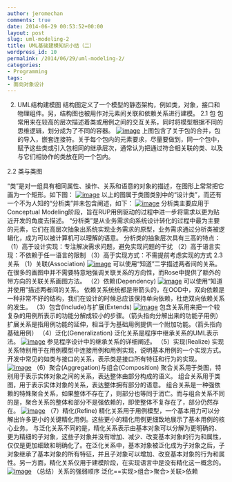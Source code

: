 ```yaml
---
author: jeromechan
comments: true
date: 2014-06-29 00:53:52+00:00
layout: post
slug: uml-modeling-2
title: UML基础建模知识小结（二）
wordpress_id: 10
permalink: /2014/06/29/uml-modeling-2/
categories:
- Programming
tags:
- 面向对象设计
---
```


2. UML结构建模图
结构图定义了一个模型的静态架构，例如类，对象，接口和物理组件。另，结构图也被用作对元素间关联和依赖关系进行建模。
2.1 包
包常用来在较高的层次描述着类或用例之间的交互关系，同时将模型根据不同的思维逻辑，划分成为了不同的容器。
[![image](http://aboutcoder.com/wp-content/uploads/2013/08/image_thumb.png)](http://aboutcoder.com/wp-content/uploads/2013/08/image.png)
上图包含了关于包的合并，包的导入，嵌套连接符。关于每个包内的元素要求，尽量要做到，同一个包中，赋予这些类或引入包相同的继承层次，通常认为把通过符合相关联的类、以及与它们相协作的类放在同一个包内。
<!-- more -->2.2 类与类图
“类”是对一组具有相同属性、操作、关系和语意的对象的描述，在图形上常常把它画为一个矩形。如下图：
[![image](http://aboutcoder.com/wp-content/uploads/2013/08/image_thumb1.png)](http://aboutcoder.com/wp-content/uploads/2013/08/image1.png)
以上的图属于类图类别中的“设计类”，而还有一个不为人知的“分析类”并未包含阐述，如下：
[![image](http://aboutcoder.com/wp-content/uploads/2013/08/image_thumb2.png)](http://aboutcoder.com/wp-content/uploads/2013/08/image2.png)
分析类主要应用于Conceptual Modeling阶段，旨在RUP用例驱动的过程中进一步将需求以更为贴近开发的角度去描述。
“分析类”是从业务需求向系统设计转化的过程中最为主要的元素，它们在高层次抽象出系统实现业务需求的原型，业务需求通过分析类被逻辑化，成为可以被计算机可以理解的语意。
分析类的抽象层次具有三高的特点：
（1）高于设计实现：专注解决需求问题，避免实现问题的干扰
（2）高于语言实现：不依赖于任一语言的限制
（3）高于实现方式：不需提前考虑实现的方式
2.3 关系
（1）关联(Association)
[![image](http://aboutcoder.com/wp-content/uploads/2013/08/image_thumb3.png)](http://aboutcoder.com/wp-content/uploads/2013/08/image3.png)
可以使用“知道”二字描述两者间的关系。
在很多的画图中并不需要特意地强调关联关系的方向性，而Rose中提供了额外的带方向的关联关系画图方法。
（2）依赖(Dependency)
[![image](http://aboutcoder.com/wp-content/uploads/2013/08/image_thumb4.png)](http://aboutcoder.com/wp-content/uploads/2013/08/image4.png)
可以使用“知道并使用”描述两者间的关系。
依赖关系统统都是带箭头的，在OOD中，双向依赖是一种非常不好的结构，我们在设计的时候总应该保持单向依赖，杜绝双向依赖关系的发生。
（3）包含(Include)与扩展(Extends)
[![image](http://aboutcoder.com/wp-content/uploads/2013/08/image_thumb5.png)](http://aboutcoder.com/wp-content/uploads/2013/08/image5.png)
包含关系用来把一个较复杂的用例所表示的功能分解成较小的步骤。（箭头指向分解出来的功能子用例）
扩展关系是指用例功能的延伸，相当于为基础用例提供一个附加功能。（箭头指向基础用例）
（4）泛化(Generalization)
泛化关系是程序中继承关系的UML表示法。
[![image](http://aboutcoder.com/wp-content/uploads/2013/08/image_thumb6.png)](http://aboutcoder.com/wp-content/uploads/2013/08/image6.png)
参见程序设计中的继承关系的详细阐述。
（5）实现(Realize)
实现关系特别用于在用例模型中连接用例和用例实现，说明基本用例的一个实现方式。开发中常见的如类与接口的关系，表示类是接口所有特征和行为的实现。
[![image](http://aboutcoder.com/wp-content/uploads/2013/08/image_thumb7.png)](http://aboutcoder.com/wp-content/uploads/2013/08/image7.png)
（6）聚合(Aggregation)与组合(Composition)
聚合关系用于类图，特别用于表示实体对象之间的关系，表达整体由部分构成的语义。
组合关系用于类图，用于表示实体对象的关系，表达整体拥有部分的语意。
组合关系是一种强依赖的特殊聚合关系，如果整体不存在了，则部分也等同于消亡。而与组合关系不同的是，聚合关系的整体和部分不是强依赖的，即使整体不复存在了，部分仍然存在。
[![image](http://aboutcoder.com/wp-content/uploads/2013/08/image_thumb8.png)](http://aboutcoder.com/wp-content/uploads/2013/08/image8.png)
（7）精化(Refine)
精化关系用于用例模型，一个基本用力可以分解出许多更小的关键精化用例。这些更小的精化用例更细致地展示了基本用例的核心业务。
与泛化关系不同的是，精化关系表示由基本对象可以分解为更明确的、更为精细的子对象，这些子对象并没有增加、减少、改变基本对象的行为和属性，仅仅是更加细致和明确化了。在泛化关系中，基本对象被泛化成为子对象之后，子对象继承了基本对象的所有特征，并且子对象可以增加、改变基本对象的行为和属性。另一方面，精化关系仅用于建模阶段，在实现语言中是没有精化这一概念的。
[![image](http://aboutcoder.com/wp-content/uploads/2013/08/image_thumb9.png)](http://aboutcoder.com/wp-content/uploads/2013/08/image9.png)
（总结）关系的强弱顺序
泛化==实现>组合>聚合>关联>依赖
